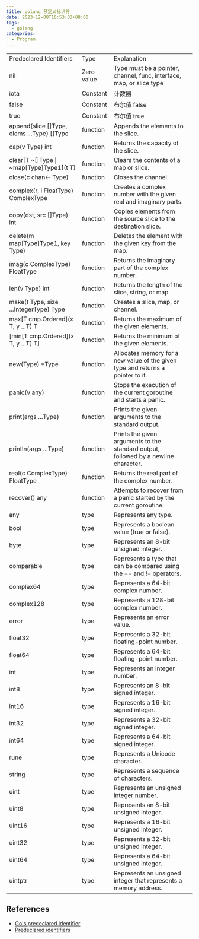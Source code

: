 ```yaml
---
title: golang 预定义标识符
date: 2023-12-08T16:53:03+08:00
tags:
  - golang
categories:
  - Program
---
```


|                                            |            |                                                                                     |     |
| ------------------------------------------ | ---------- | ----------------------------------------------------------------------------------- | --- |
| Predeclared Identifiers                    | Type       | Explanation                                                                         |     |
| nil                                        | Zero value | Type must be a pointer, channel, func, interface, map, or slice type                |     |
| iota                                       | Constant   | 计数器                                                                                 |     |
| false                                      | Constant   | 布尔值 false                                                                           |     |
| true                                       | Constant   | 布尔值 true                                                                            |     |
| append(slice []Type, elems ...Type) []Type | function   | Appends the elements to the slice.                                                  |     |
| cap(v Type) int                            | function   | Returns the capacity of the slice.                                                  |     |
| clear[T ~[]Type \| ~map[Type]Type1](t T)   | function   | Clears the contents of a map or slice.                                              |     |
| close(c chan<- Type)                       | function   | Closes the channel.                                                                 |     |
| complex(r, i FloatType) ComplexType        | function   | Creates a complex number with the given real and imaginary parts.                   |     |
| copy(dst, src []Type) int                  | function   | Copies elements from the source slice to the destination slice.                     |     |
| delete(m map[Type]Type1, key Type)         | function   | Deletes the element with the given key from the map.                                |     |
| imag(c ComplexType) FloatType              | function   | Returns the imaginary part of the complex number.                                   |     |
| len(v Type) int                            | function   | Returns the length of the slice, string, or map.                                    |     |
| make(t Type, size ...IntegerType) Type     | function   | Creates a slice, map, or channel.                                                   |     |
| max[T cmp.Ordered](x T, y ...T) T          | function   | Returns the maximum of the given elements.                                          |     |
| [min[T cmp.Ordered](x T, y ...T) T]        | function   | Returns the minimum of the given elements.                                          |     |
| new(Type) \*Type                           | function   | Allocates memory for a new value of the given type and returns a pointer to it.     |     |
| panic(v any)                               | function   | Stops the execution of the current goroutine and starts a panic.                    |     |
| print(args ...Type)                        | function   | Prints the given arguments to the standard output.                                  |     |
| println(args ...Type)                      | function   | Prints the given arguments to the standard output, followed by a newline character. |     |
| real(c ComplexType) FloatType              | function   | Returns the real part of the complex number.                                        |     |
| recover() any                              | function   | Attempts to recover from a panic started by the current goroutine.                  |     |
| any                                        | type       | Represents any type.                                                                |     |
| bool                                       | type       | Represents a boolean value (true or false).                                         |     |
| byte                                       | type       | Represents an 8-bit unsigned integer.                                               |     |
| comparable                                 | type       | Represents a type that can be compared using the == and != operators.               |     |
| complex64                                  | type       | Represents a 64-bit complex number.                                                 |     |
| complex128                                 | type       | Represents a 128-bit complex number.                                                |     |
| error                                      | type       | Represents an error value.                                                          |     |
| float32                                    | type       | Represents a 32-bit floating-point number.                                          |     |
| float64                                    | type       | Represents a 64-bit floating-point number.                                          |     |
| int                                        | type       | Represents an integer number.                                                       |     |
| int8                                       | type       | Represents an 8-bit signed integer.                                                 |     |
| int16                                      | type       | Represents a 16-bit signed integer.                                                 |     |
| int32                                      | type       | Represents a 32-bit signed integer.                                                 |     |
| int64                                      | type       | Represents a 64-bit signed integer.                                                 |     |
| rune                                       | type       | Represents a Unicode character.                                                     |     |
| string                                     | type       | Represents a sequence of characters.                                                |     |
| uint                                       | type       | Represents an unsigned integer number.                                              |     |
| uint8                                      | type       | Represents an 8-bit unsigned integer.                                               |     |
| uint16                                     | type       | Represents a 16-bit unsigned integer.                                               |     |
| uint32                                     | type       | Represents a 32-bit unsigned integer.                                               |     |
| uint64                                     | type       | Represents a 64-bit unsigned integer.                                               |     |
| uintptr                                    | type       | Represents an unsigned integer that represents a memory address.                    |     |

## References

- [Go's predeclared identifier](https://pkg.go.dev/builtin)
- [Predeclared identifiers](https://go.dev/ref/spec#Predeclared_identifiers)
